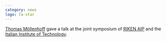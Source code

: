 ```yaml
---
category: news
logo: fa-star
---
```


[Thomas Möllenhoff](http://moellenh.github.io) gave a talk at the joint symposium of [RIKEN AIP](https://www.riken.jp/en/research/labs/aip/) and the [Italian Institute of Technology](https://www.iit.it/).
